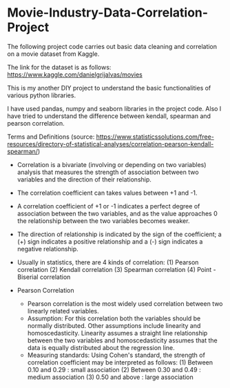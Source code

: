 # Movie-Industry-Data-Correlation-Project

The following project code carries out basic data cleaning and correlation on a movie dataset from Kaggle. 

The link for the dataset is as follows: https://www.kaggle.com/danielgrijalvas/movies

This is my another DIY project to understand the basic functionalities of various python libraries. 

I have used pandas, numpy and seaborn libraries in the project code. Also I have tried to understand the difference between kendall, spearman and pearson correlation. 

Terms and Definitions (source: https://www.statisticssolutions.com/free-resources/directory-of-statistical-analyses/correlation-pearson-kendall-spearman/)
- Correlation is a bivariate (involving or depending on two variables) analysis that measures the strength of association between two variables and the direction of their relationship. 
- The correlation coefficient can takes values between +1 and -1. 
- A correlation coefficient of +1 or -1 indicates a perfect degree of association between the two variables, and as the value approaches 0 the relationship between the two variables becomes weaker. 
- The direction of relationship is indicated by the sign of the coefficient; a (+) sign indicates a positive relationship and a (-) sign indicates a negative relationship.
- Usually in statistics, there are 4 kinds of correlation: 
  (1) Pearson correlation
  (2) Kendall correlation
  (3) Spearman correlation
  (4) Point - Biserial correlation

- Pearson Correlation
    + Pearson correlation is the most widely used correlation between two linearly related variables.
    + Assumption: For this correlation both the variables should be normally distributed. Other assumptions include linearity and homoscedasticity. Linearity assumes a straight
      line relationship between the two variables and homoscedasticity assumes that the data is equally distributed about the regression line.
    + Measuring standards:
      Using Cohen's standard, the strength of correlation coefficient may be interpreted as follows:
      (1) Between 0.10 and 0.29 : small association
      (2) Between 0.30 and 0.49 : medium association
      (3) 0.50 and above : large association
    
